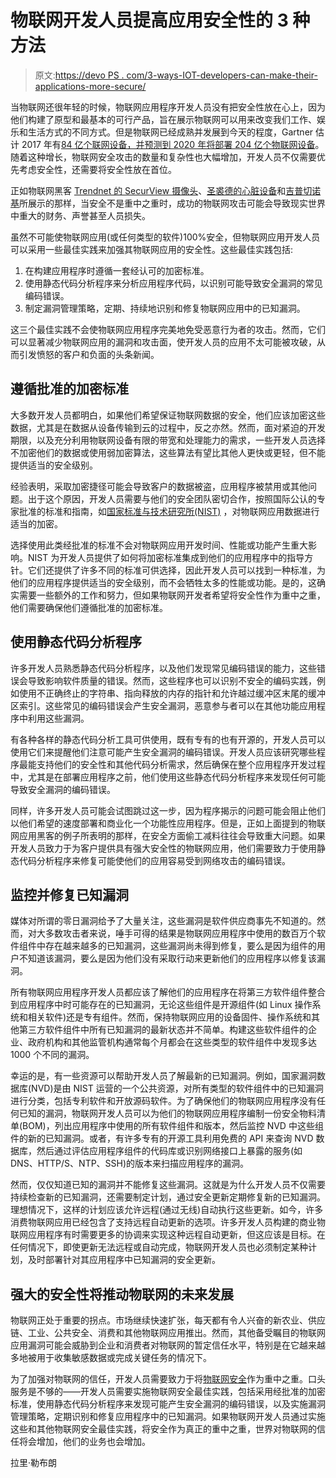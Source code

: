 # 物联网开发人员提高应用安全性的 3 种方法

> 原文:[https://devo PS . com/3-ways-IOT-developers-can-make-their-applications-more-secure/](https://devops.com/3-ways-iot-developers-can-make-their-applications-more-secure/)

当物联网还很年轻的时候，物联网应用程序开发人员没有把安全性放在心上，因为他们构建了原型和最基本的可行产品，旨在展示物联网可以用来改变我们工作、娱乐和生活方式的不同方式。但是物联网已经成熟并发展到今天的程度，Gartner 估计 2017 年有[84 亿个联网设备，并预测到 2020 年将部署 204 亿个物联网设备](https://www.zdnet.com/article/iot-devices-will-outnumber-the-worlds-population-this-year-for-the-first-time/)。随着这种增长，物联网安全攻击的数量和复杂性也大幅增加，开发人员不仅需要优先考虑安全性，还需要将安全性放在首位。

正如物联网黑客 [Trendnet 的 SecurView 摄像头](https://www.technewsworld.com/story/78891.html)、[圣裘德的心脏设备](https://money.cnn.com/2017/01/09/technology/fda-st-jude-cardiac-hack/)和[吉普切诺基](https://www.wired.com/2015/07/hackers-remotely-kill-jeep-highway/)所展示的那样，当安全不是重中之重时，成功的物联网攻击可能会导致现实世界中重大的财务、声誉甚至人员损失。

虽然不可能使物联网应用(或任何类型的软件)100%安全，但物联网应用开发人员可以采用一些最佳实践来加强其物联网应用的安全性。这些最佳实践包括:

1.  在构建应用程序时遵循一套经认可的加密标准。
2.  使用静态代码分析程序来分析应用程序代码，以识别可能导致安全漏洞的常见编码错误。
3.  制定漏洞管理策略，定期、持续地识别和修复物联网应用中的已知漏洞。

这三个最佳实践不会使物联网应用程序完美地免受恶意行为者的攻击。然而，它们可以显著减少物联网应用的漏洞和攻击面，使开发人员的应用不太可能被攻破，从而引发愤怒的客户和负面的头条新闻。

## **遵循批准的加密标准**

大多数开发人员都明白，如果他们希望保证物联网数据的安全，他们应该加密这些数据，尤其是在数据从设备传输到云的过程中，反之亦然。然而，面对紧迫的开发期限，以及充分利用物联网设备有限的带宽和处理能力的需求，一些开发人员选择不加密他们的数据或使用弱加密算法，这些算法有望比其他人更快或更轻，但不能提供适当的安全级别。

经验表明，采取加密捷径可能会导致客户的数据被盗，应用程序被禁用或其他问题。出于这个原因，开发人员需要与他们的安全团队密切合作，按照国际公认的专家批准的标准和指南，如[国家标准与技术研究所(NIST)](https://csrc.nist.gov/projects/cryptographic-standards-and-guidelines) ，对物联网应用数据进行适当的加密。

选择使用此类经批准的标准不会对物联网应用开发时间、性能或功能产生重大影响。NIST 为开发人员提供了如何将加密标准集成到他们的应用程序中的指导方针。它们还提供了许多不同的标准可供选择，因此开发人员可以找到一种标准，为他们的应用程序提供适当的安全级别，而不会牺牲太多的性能或功能。是的，这确实需要一些额外的工作和努力，但如果物联网开发者希望将安全性作为重中之重，他们需要确保他们遵循批准的加密标准。

## **使用静态代码分析程序**

许多开发人员熟悉静态代码分析程序，以及他们发现常见编码错误的能力，这些错误会导致影响软件质量的错误。然而，这些程序也可以识别不安全的编码实践，例如使用不正确终止的字符串、指向释放的内存的指针和允许越过缓冲区末尾的缓冲区索引。这些常见的编码错误会产生安全漏洞，恶意参与者可以在其他功能应用程序中利用这些漏洞。

有各种各样的静态代码分析工具可供使用，既有专有的也有开源的，开发人员可以使用它们来提醒他们注意可能产生安全漏洞的编码错误。开发人员应该研究哪些程序最能支持他们的安全性和其他代码分析需求，然后确保在整个应用程序开发过程中，尤其是在部署应用程序之前，他们使用这些静态代码分析程序来发现任何可能导致安全漏洞的编码错误。

同样，许多开发人员可能会试图跳过这一步，因为程序揭示的问题可能会阻止他们以他们希望的速度部署和商业化一个功能性应用程序。但是，正如上面提到的物联网应用黑客的例子所表明的那样，在安全方面偷工减料往往会导致重大问题。如果开发人员致力于为客户提供具有强大安全性的物联网应用，他们需要致力于使用静态代码分析程序来修复可能使他们的应用容易受到网络攻击的编码错误。

## **监控并修复已知漏洞**

媒体对所谓的零日漏洞给予了大量关注，这些漏洞是软件供应商事先不知道的。然而，对大多数攻击者来说，唾手可得的结果是物联网应用程序中使用的数百万个软件组件中存在越来越多的已知漏洞，这些漏洞尚未得到修复，要么是因为组件的用户不知道该漏洞，要么是因为他们没有采取行动来更新他们的应用程序以修复该漏洞。

所有物联网应用程序开发人员都应该了解他们的应用程序在将第三方软件组件整合到应用程序中时可能存在的已知漏洞，无论这些组件是开源组件(如 Linux 操作系统和相关软件)还是专有组件。然而，保持物联网应用的设备固件、操作系统和其他第三方软件组件中所有已知漏洞的最新状态并不简单。构建这些软件组件的企业、政府机构和其他监管机构通常每个月都会在这些类型的软件组件中发现多达 1000 个不同的漏洞。

幸运的是，有一些资源可以帮助开发人员了解最新的已知漏洞。例如，国家漏洞数据库(NVD)是由 NIST 运营的一个公共资源，对所有类型的软件组件中的已知漏洞进行分类，包括专利软件和开放源码软件。为了确保他们的物联网应用程序没有任何已知的漏洞，物联网开发人员可以为他们的物联网应用程序编制一份安全物料清单(BOM)，列出应用程序中使用的所有软件组件和版本，然后监控 NVD 中这些组件的新的已知漏洞。或者，有许多专有的开源工具利用免费的 API 来查询 NVD 数据库，然后通过评估应用程序组件的代码库或识别网络接口上暴露的服务(如 DNS、HTTP/S、NTP、SSH)的版本来扫描应用程序的漏洞。

然而，仅仅知道已知的漏洞并不能修复这些漏洞。这就是为什么开发人员不仅需要持续检查新的已知漏洞，还需要制定计划，通过安全更新定期修复新的已知漏洞。理想情况下，这样的计划应该允许远程(通过无线)自动执行这些更新。如今，许多消费物联网应用已经包含了支持远程自动更新的选项。许多开发人员构建的商业物联网应用程序有时需要更多的协调来实现这种远程自动更新，但这应该是目标。在任何情况下，即使更新无法远程或自动完成，物联网开发人员也必须制定某种计划，及时部署针对其应用程序中已知漏洞的安全更新。

## **强大的安全性将推动物联网的未来发展**

物联网正处于重要的拐点。市场继续快速扩张，每天都有令人兴奋的新农业、供应链、工业、公共安全、消费和其他物联网应用推出。然而，其他备受瞩目的物联网应用漏洞可能会威胁到企业和消费者对物联网的暂定信任水平，特别是在它越来越多地被用于收集敏感数据或完成关键任务的情况下。

为了加强对物联网的信任，开发人员需要致力于将[物联网安全](https://devops.com/how-iot-security-risks-derailing-robotics-before-it-goes-mainstream/)作为重中之重。口头服务是不够的——开发人员需要实施物联网安全最佳实践，包括采用经批准的加密标准，使用静态代码分析程序来发现可能产生安全漏洞的编码错误，以及实施漏洞管理策略，定期识别和修复应用程序中的已知漏洞。如果物联网开发人员通过实施这些和其他物联网安全最佳实践，将安全作为真正的重中之重，世界对物联网的信任将会增加，他们的业务也会增加。

拉里·勒布朗